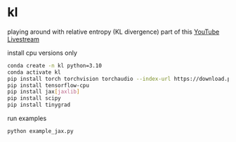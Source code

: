 # kl

playing around with relative entropy (KL divergence) part of this [YouTube Livestream](https://youtube.com/live/LuF4NGezcxo)


install cpu versions only

```bash
conda create -n kl python=3.10
conda activate kl   
pip install torch torchvision torchaudio --index-url https://download.pytorch.org/whl/cpu
pip install tensorflow-cpu
pip install jax[jaxlib]
pip install scipy
pip install tinygrad
```

run examples

```bash
python example_jax.py
```
